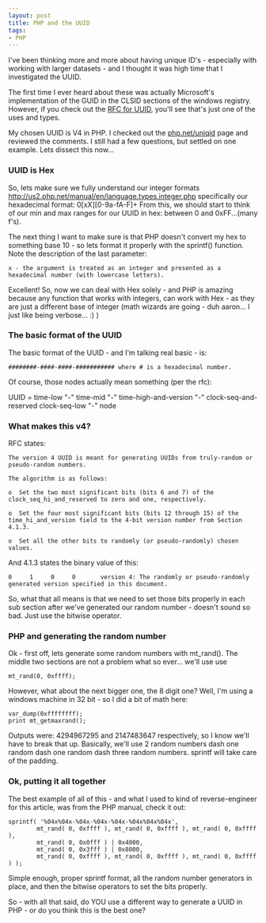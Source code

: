 ```yaml
---
layout: post
title: PHP and the UUID
tags:
- PHP
---
```


I've been thinking more and more about having unique ID's - especially with working with larger datasets - and I thought it was high time that I investigated the UUID.

The first time I ever heard about these was actually Microsoft's implementation of the GUID in the CLSID sections of the windows registry.  However, if you check out the [RFC for UUID](http://tools.ietf.org/html/rfc4122), you'll see that's just one of the uses and types.

My chosen UUID is V4 in PHP.  I checked out the [php.net/uniqid](http://php.net/uniqid) page and reviewed the comments.  I still had a few questions, but settled on one example.  Lets dissect this now...



### UUID is Hex



So, lets make sure we fully understand our integer formats http://us2.php.net/manual/en/language.types.integer.php specifically our hexadecimal format: 0[xX][0-9a-fA-F]+  From this, we should start to think of our min and max ranges for our UUID in hex: between 0 and 0xFF...(many f's).

The next thing I want to make sure is that PHP doesn't convert my hex to something base 10 - so lets format it properly with the sprintf() function.  Note the description of the last parameter:


    x - the argument is treated as an integer and presented as a hexadecimal number (with lowercase letters).



Excellent!  So, now we can deal with Hex solely - and PHP is amazing because any function that works with integers, can work with Hex - as they are just a different base of integer (math wizards are going - duh aaron... I just like being verbose... :) )



### The basic format of the UUID



The basic format of the UUID - and I'm talking real basic - is:

    ########-####-####-########### where # is a hexadecimal number.

Of course, those nodes actually mean something (per the rfc):

UUID = time-low "-" time-mid "-" time-high-and-version "-" clock-seq-and-reserved clock-seq-low "-" node


### What makes this v4?

RFC states:


    The version 4 UUID is meant for generating UUIDs from truly-random or pseudo-random numbers.

    The algorithm is as follows:
    
    o  Set the two most significant bits (bits 6 and 7) of the clock_seq_hi_and_reserved to zero and one, respectively.
    
    o  Set the four most significant bits (bits 12 through 15) of the time_hi_and_version field to the 4-bit version number from Section 4.1.3.
    
    o  Set all the other bits to randomly (or pseudo-randomly) chosen values.


And 4.1.3 states the binary value of this:

    0     1     0     0       version 4: The randomly or pseudo-randomly generated version specified in this document.


So, what that all means is that we need to set those bits properly in each sub section after we've generated our random number - doesn't sound so bad.  Just use the bitwise operator.


### PHP and generating the random number


Ok - first off, lets generate some random numbers with mt_rand().  The middle two sections are not a problem what so ever... we'll use use

    
    
    mt_rand(0, 0xffff);
    



However, what about the next bigger one, the 8 digit one?  Well, I'm using a windows machine in 32 bit - so I did a bit of math here:


```php?start_inline=1
var_dump(0xffffffff);
print mt_getmaxrand();
```
    

Outputs were: 4294967295 and 2147483647 respectively, so I know we'll have to break that up.  Basically, we'll use 2 random numbers dash one random dash one random dash three random numbers.  sprintf will take care of the padding.


### Ok, putting it all together



The best example of all of this - and what I used to kind of reverse-engineer for this article, was from the PHP manual, check it out:


```php?start_inline=1
sprintf( '%04x%04x-%04x-%04x-%04x-%04x%04x%04x',
        mt_rand( 0, 0xffff ), mt_rand( 0, 0xffff ), mt_rand( 0, 0xffff ),
        mt_rand( 0, 0x0fff ) | 0x4000,
        mt_rand( 0, 0x3fff ) | 0x8000,
        mt_rand( 0, 0xffff ), mt_rand( 0, 0xffff ), mt_rand( 0, 0xffff ) );
```


Simple enough, proper sprintf format, all the random number generators in place, and then the bitwise operators to set the bits properly.

So - with all that said, do YOU use a different way to generate a UUID in PHP - or do you think this is the best one?
